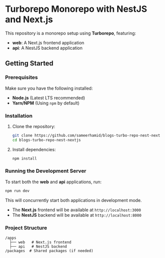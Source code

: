 # Turborepo Monorepo with NestJS and Next.js

This repository is a monorepo setup using **Turborepo**, featuring:
- **web**: A Next.js frontend application
- **api**: A NestJS backend application

## Getting Started

### Prerequisites
Make sure you have the following installed:
- **Node.js** (Latest LTS recommended)
- **Yarn/NPM** (Using `npm` by default)


### Installation
1. Clone the repository:
   ```sh
   git clone https://github.com/sameerhamid/blogs-turbo-repo-nest-nextjs
   cd blogs-turbo-repo-nest-nextjs
   ```
2. Install dependencies:
   ```sh
   npm install
   ```

### Running the Development Server
To start both the **web** and **api** applications, run:
```sh
npm run dev
```
This will concurrently start both applications in development mode.

- The **Next.js** frontend will be available at `http://localhost:3000`
- The **NestJS** backend will be available at `http://localhost:8000`

### Project Structure
```
/apps
  ├── web   # Next.js frontend
  ├── api   # NestJS backend
/packages  # Shared packages (if needed)
```

